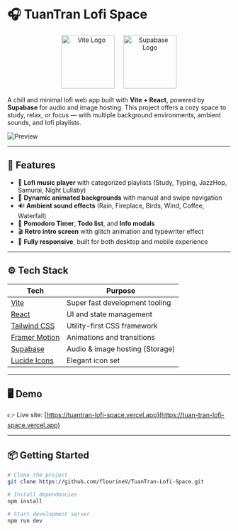 # 🎧 TuanTran Lofi Space

<p align="center">
  <img src="https://cdn.thenewstack.io/media/2023/11/c64beaf2-vite.png" alt="Vite Logo" width="120"/>
  &nbsp;&nbsp;&nbsp;
  <img src="https://logowik.com/content/uploads/images/supabase-icon9119.logowik.com.webp" alt="Supabase Logo" width="120"/>
</p>

A chill and minimal lofi web app built with **Vite + React**, powered by **Supabase** for audio and image hosting.
This project offers a cozy space to study, relax, or focus — with multiple background environments, ambient sounds, and lofi playlists.

![Preview](https://i.imgur.com/xK5GvpL.png)

---

## 🚀 Features

- 🎵 **Lofi music player** with categorized playlists (Study, Typing, JazzHop, Samurai, Night Lullaby)
- 🌌 **Dynamic animated backgrounds** with manual and swipe navigation
- 🔊 **Ambient sound effects** (Rain, Fireplace, Birds, Wind, Coffee, Waterfall)
- 🧠 **Pomodoro Timer**, **Todo list**, and **Info modals**
- 🎬 **Retro intro screen** with glitch animation and typewriter effect
- 🔗 **Fully responsive**, built for both desktop and mobile experience

---

## ⚙️ Tech Stack

| Tech        | Purpose                     |
|-------------|-----------------------------|
| [Vite](https://vitejs.dev/)         | Super fast development tooling |
| [React](https://react.dev/)        | UI and state management        |
| [Tailwind CSS](https://tailwindcss.com/) | Utility-first CSS framework    |
| [Framer Motion](https://www.framer.com/motion/) | Animations and transitions     |
| [Supabase](https://supabase.com/) | Audio & image hosting (Storage) |
| [Lucide Icons](https://lucide.dev/) | Elegant icon set               |

---

## 🖥 Demo

👉 Live site: [https://tuantran-lofi-space.vercel.app](https://tuan-tran-lofi-space.vercel.app)

---

## 📦 Getting Started

```bash
# Clone the project
git clone https://github.com/flourineV/TuanTran-Lofi-Space.git

# Install dependencies
npm install

# Start development server
npm run dev
